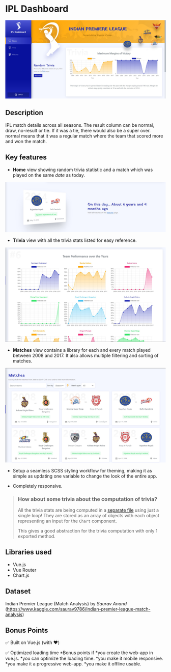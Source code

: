 
# IPL Dashboard

<img src="readme_assets/banner.jpg">

## Description

IPL match details across all seasons.
The result column can be normal, draw, no-result or tie. If it was a tie, there would also be a super over. normal means that it was a regular match where the team that scored more and won the match.


## Key features

* **Home** view showing random trivia statistic and a match which was played on the same *date* as today.
<img src="readme_assets/random-match.jpg">

* **Trivia** view with all the trivia stats listed for easy reference.
<img src="readme_assets/trivia.jpg">

* **Matches** view contains a library for each and every match played between 2008 and 2017. It also allows multiple filtering and sorting of matches.
<img src="readme_assets/matches.jpg">


* Setup a seamless SCSS styling workflow for theming, making it as simple as updating one variable to change the look of the entire app.

* Completely responsive.

>### How about some trivia about the computation of trivia?
> All the trivia stats are being computed in a [separate file](src/components/Trivia/trivia.js) using just a single loop! They are stored as an array of objects with each object representing an input for the `Chart` component.
>
> This gives a good abstraction for the trivia computation with only 1 exported method.

## Libraries used

* Vue.js
* Vue Router
* Chart.js


## Dataset

Indian Premier League (Match Analysis) by *Saurav Anand* (https://www.kaggle.com/saurav9786/indian-premier-league-match-analysis)

## Bonus Points

✅ Built on Vue.js (with ❤)

✅ Optimized loading time 
*Bonus points if
*you create the web-app in vue.js.
*you can optimize the loading time.
*you make it mobile responsive.
*you make it a progressive web-app.
*you make it offline usable.





